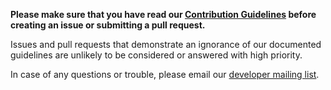 **Please make sure that you have read our
[Contribution Guidelines](https://wiki.conreality.org/Contribution-Guidelines)
before creating an issue or submitting a pull request.**

Issues and pull requests that demonstrate an ignorance of our documented
guidelines are unlikely to be considered or answered with high priority.

In case of any questions or trouble, please email our
[developer mailing list](https://wiki.conreality.org/Mailing-List).
